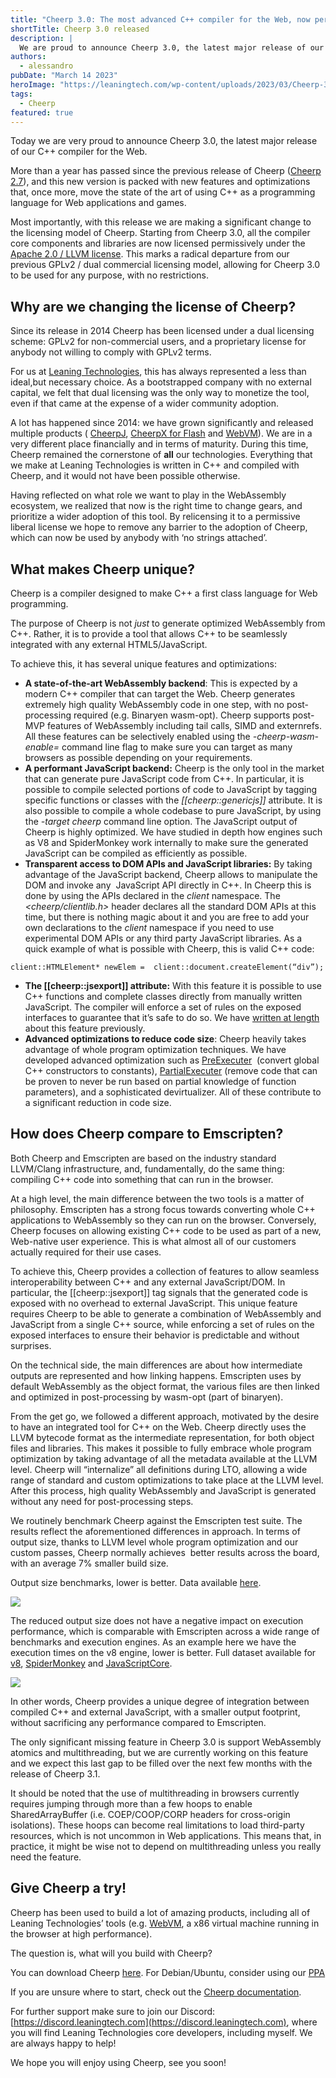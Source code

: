 ```yaml
---
title: "Cheerp 3.0: The most advanced C++ compiler for the Web, now permissively licensed"
shortTitle: Cheerp 3.0 released
description: |
  We are proud to announce Cheerp 3.0, the latest major release of our C++ compiler for the Web. This new version is packed with new features and optimizations that, once more, move the state of the art of using C++ as a programming language for Web applications and games. All the compiler core components and libraries are now licensed permissively under the Apache 2.0 / LLVM license, allowing for Cheerp 3.0 to be used for any purpose, with no restrictions.
authors:
  - alessandro
pubDate: "March 14 2023"
heroImage: "https://leaningtech.com/wp-content/uploads/2023/03/Cheerp-3.0-1.png.webp"
tags:
  - Cheerp
featured: true
---
```


Today we are very proud to announce Cheerp 3.0, the latest major release of our C++ compiler for the Web.

More than a year has passed since the previous release of Cheerp ([Cheerp 2.7](https://leaningtech.com/cheerp-2-7-compile-c-to-webassembly-plus-javascript/)), and this new version is packed with new features and optimizations that, once more, move the state of the art of using C++ as a programming language for Web applications and games.

Most importantly, with this release we are making a significant change to the licensing model of Cheerp. Starting from Cheerp 3.0, all the compiler core components and libraries are now licensed permissively under the [Apache 2.0 / LLVM license](https://opensource.org/license/apache-2-0/). This marks a radical departure from our previous GPLv2 / dual commercial licensing model, allowing for Cheerp 3.0 to be used for any purpose, with no restrictions.

## Why are we changing the license of Cheerp?

Since its release in 2014 Cheerp has been licensed under a dual licensing scheme: GPLv2 for non-commercial users, and a proprietary license for anybody not willing to comply with GPLv2 terms.

For us at [Leaning Technologies](https://leaningtech.com/), this has always represented a less than ideal,but necessary choice. As a bootstrapped company with no external capital, we felt that dual licensing was the only way to monetize the tool, even if that came at the expense of a wider community adoption.

A lot has happened since 2014: we have grown significantly and released multiple products ( [CheerpJ](https://leaningtech.com/cheerpj), [CheerpX for Flash](https://leaningtech.com/cheerpx-for-flash/) and [WebVM](https://webvm.io)). We are in a very different place financially and in terms of maturity. During this time, Cheerp remained the cornerstone of **all** our technologies. Everything that we make at Leaning Technologies is written in C++ and compiled with Cheerp, and it would not have been possible otherwise.

Having reflected on what role we want to play in the WebAssembly ecosystem, we realized that now is the right time to change gears, and prioritize a wider adoption of this tool. By relicensing it to a permissive liberal license we hope to remove any barrier to the adoption of Cheerp, which can now be used by anybody with ‘no strings attached’.

## What makes Cheerp unique?

Cheerp is a compiler designed to make C++ a first class language for Web programming.

The purpose of Cheerp is not _just_ to generate optimized WebAssembly from C++. Rather, it is to provide a tool that allows C++ to be seamlessly integrated with any external HTML5/JavaScript.

To achieve this, it has several unique features and optimizations:

- **A state-of-the-art WebAssembly backend**: This is expected by a modern C++ compiler that can target the Web. Cheerp generates extremely high quality WebAssembly code in one step, with no post-processing required (e.g. Binaryen wasm-opt). Cheerp supports post-MVP features of WebAssembly including tail calls, SIMD and externrefs. All these features can be selectively enabled using the _-cheerp-wasm-enable=_ command line flag to make sure you can target as many browsers as possible depending on your requirements.
- **A performant JavaScript backend:** Cheerp is the only tool in the market that can generate pure JavaScript code from C++. In particular, it is possible to compile selected portions of code to JavaScript by tagging specific functions or classes with the _\[\[cheerp::genericjs\]\]_ attribute. It is also possible to compile a whole codebase to pure JavaScript, by using the _-target cheerp_ command line option. The JavaScript output of Cheerp is highly optimized. We have studied in depth how engines such as V8 and SpiderMonkey work internally to make sure the generated JavaScript can be compiled as efficiently as possible.
- **Transparent access to DOM APIs and JavaScript libraries:** By taking advantage of the JavaScript backend, Cheerp allows to manipulate the  DOM and invoke any  JavaScript API directly in C++. In Cheerp this is done by using the APIs declared in the _client_ namespace. The _<cheerp/clientlib.h>_ header declares all the standard DOM APIs at this time, but there is nothing magic about it and you are free to add your own declarations to the _client_ namespace if you need to use experimental DOM APIs or any third party JavaScript libraries. As a quick example of what is possible with Cheerp, this is valid C++ code:

```
client::HTMLElement* newElem =  client::document.createElement(“div”);
```

- **The \[\[cheerp::jsexport\]\] attribute:** With this feature it is possible to use C++ functions and complete classes directly from manually written JavaScript. The compiler will enforce a set of rules on the exposed interfaces to guarantee that it’s safe to do so. We have [written at length](https://leaningtech.com/jsexport-c-in-the-browser-made-easy/) about this feature previously.
- **Advanced optimizations to reduce code size**: Cheerp heavily takes advantage of whole program optimization techniques. We have developed advanced optimization such as [PreExecuter](/cheerp/explanation/Cheerp-PreExecuter)  (convert global C++ constructors to constants), [PartialExecuter](https://medium.com/leaningtech/partialexecuter-reducing-webassembly-size-by-exploring-all-executions-in-llvm-f1ee295e8ba) (remove code that can be proven to never be run based on partial knowledge of function parameters), and a sophisticated devirtualizer. All of these contribute to a significant reduction in code size.

## How does Cheerp compare to Emscripten?

Both Cheerp and Emscripten are based on the industry standard LLVM/Clang infrastructure, and, fundamentally, do the same thing: compiling C++ code into something that can run in the browser.

At a high level, the main difference between the two tools is a matter of philosophy. Emscripten has a strong focus towards converting whole C++ applications to WebAssembly so they can run on the browser. Conversely, Cheerp focuses on allowing existing C++ code to be used as part of a new, Web-native user experience. This is what almost all of our customers actually required for their use cases.

To achieve this, Cheerp provides a collection of features to allow seamless interoperability between C++ and any external JavaScript/DOM. In particular, the \[\[cheerp::jsexport\]\] tag signals that the generated code is exposed with no overhead to external JavaScript. This unique feature requires Cheerp to be able to generate a combination of WebAssembly and JavaScript from a single C++ source, while enforcing a set of rules on the exposed interfaces to ensure their behavior is predictable and without surprises.

On the technical side, the main differences are about how intermediate outputs are represented and how linking happens. Emscripten uses by default WebAssembly as the object format, the various files are then linked and optimized in post-processing by wasm-opt (part of binaryen).

From the get go, we followed a different approach, motivated by the desire to have an integrated tool for C++ on the Web. Cheerp directly uses the LLVM bytecode format as the intermediate representation, for both object files and libraries. This makes it possible to fully embrace whole program optimization by taking advantage of all the metadata available at the LLVM level. Cheerp will “internalize” all definitions during LTO, allowing a wide range of standard and custom optimizations to take place at the LLVM level. After this process, high quality WebAssembly and JavaScript is generated without any need for post-processing steps.

We routinely benchmark Cheerp against the Emscripten test suite. The results reflect the aforementioned differences in approach. In terms of output size, thanks to LLVM level whole program optimization and our custom passes, Cheerp normally achieves  better results across the board, with an average 7% smaller build size.

Output size benchmarks, lower is better. Data available [here](https://docs.google.com/spreadsheets/d/e/2PACX-1vTg2EnhrKAhvDhlig9QQDn6aBjk6XQUH4hg7XncVRO_8QU7D6P0KO415-Ab5tg_tfK7JMyXBZRnqJqu/pubchart?oid=1211690179&format=interactive).

![](https://leaningtech.com/wp-content/uploads/2023/03/Cheerp-3.0-vs-Emscripten-3.1.31-size.svg)

The reduced output size does not have a negative impact on execution performance, which is comparable with Emscripten across a wide range of benchmarks and execution engines. As an example here we have the execution times on the v8 engine, lower is better. Full dataset available for [v8](https://docs.google.com/spreadsheets/d/e/2PACX-1vTg2EnhrKAhvDhlig9QQDn6aBjk6XQUH4hg7XncVRO_8QU7D6P0KO415-Ab5tg_tfK7JMyXBZRnqJqu/pubchart?oid=2111843775&format=interactive), [SpiderMonkey](https://docs.google.com/spreadsheets/d/e/2PACX-1vTg2EnhrKAhvDhlig9QQDn6aBjk6XQUH4hg7XncVRO_8QU7D6P0KO415-Ab5tg_tfK7JMyXBZRnqJqu/pubchart?oid=1072988706&format=interactive) and [JavaScriptCore](https://docs.google.com/spreadsheets/d/e/2PACX-1vTg2EnhrKAhvDhlig9QQDn6aBjk6XQUH4hg7XncVRO_8QU7D6P0KO415-Ab5tg_tfK7JMyXBZRnqJqu/pubchart?oid=1867188279&format=interactive).

![](https://leaningtech.com/wp-content/uploads/2023/03/Cheerp-3.0-vs-Emscripten-3.1.31-V8.svg)

In other words, Cheerp provides a unique degree of integration between compiled C++ and external JavaScript, with a smaller output footprint, without sacrificing any performance compared to Emscripten.

The only significant missing feature in Cheerp 3.0 is support WebAssembly atomics and multithreading, but we are currently working on this feature and we expect this last gap to be filled over the next few months with the release of Cheerp 3.1.

It should be noted that the use of multithreading in browsers currently requires jumping through more than a few hoops to enable SharedArrayBuffer (i.e. COEP/COOP/CORP headers for cross-origin isolations). These hoops can become real limitations to load third-party resources, which is not uncommon in Web applications. This means that, in practice, it might be wise not to depend on multithreading unless you really need the feature.

## Give Cheerp a try!

Cheerp has been used to build a lot of amazing products, including all of Leaning Technologies’ tools (e.g. [WebVM](https://webvm.io/), a x86 virtual machine running in the browser at high performance).

The question is, what will you build with Cheerp?

You can download Cheerp [here](https://leaningtech.com/cheerp/#download). For Debian/Ubuntu, consider using our [PPA](https://launchpad.net/~leaningtech-dev/+archive/ubuntu/cheerp-ppa)

If you are unsure where to start, check out the [Cheerp documentation](/cheerp/).

For further support make sure to join our Discord: [https://discord.leaningtech.com](https://discord.leaningtech.com), where you will find Leaning Technologies core developers, including myself. We are always happy to help!

We hope you will enjoy using Cheerp, see you soon!
